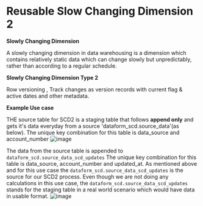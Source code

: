 # Reusable Slow Changing Dimension 2

**Slowly Changing Dimension**

A slowly changing dimension in data warehousing is a dimension which contains relatively static data which can change slowly but unpredictably, rather than according to a regular schedule.

**Slowly Changing Dimension Type 2**

Row versioning , Track changes as version records with current flag & active dates and other metadata. 

**Example Use case**

THE source table for SCD2 is a staging table that follows **append only** and gets it's data everyday from a source 'dataform_scd.source_data'(as below). The unique key combination for this table is data_source and account_number
![image](https://user-images.githubusercontent.com/48508718/194395428-5d291eff-e8eb-4e2c-9462-e5c27838b584.png)

The data from the source table is appended to `dataform_scd.source_data_scd_updates` The unique key combination for this table is data_source, account_number and updated_at. As mentioned above and for this use case the `dataform_scd.source_data_scd_updates` is the source for our SCD2 process. Even though we are not doing any calculations in this use case, the `dataform_scd.source_data_scd_updates` stands for the staging table in a real world scenario which would have data in usable format.
![image](https://user-images.githubusercontent.com/48508718/194400484-40ea182e-0047-4ba3-9e9d-9f98854cfff8.png)


